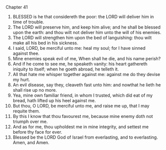 

Chapter 41

1. BLESSED is he that considereth the poor: the LORD will deliver him in time of trouble.
2. The LORD will preserve him, and keep him alive; and he shall be blessed upon the earth: and thou wilt not deliver him unto the will of his enemies.
3. The LORD will strengthen him upon the bed of languishing: thou wilt make all his bed in his sickness.
4. I said, LORD, be merciful unto me: heal my soul; for I have sinned against thee.
5. Mine enemies speak evil of me, When shall he die, and his name perish?
6. And if he come to see me, he speaketh vanity: his heart gathereth iniquity to itself; when he goeth abroad, he telleth it.
7. All that hate me whisper together against me: against me do they devise my hurt.
8. An evil disease, say they, cleaveth fast unto him: and nowthat he lieth he shall rise up no more.
9. Yea, mine own familiar friend, in whom I trusted, which did eat of my bread, hath lifted up his heel against me.
10. But thou, O LORD, be merciful unto me, and raise me up, that I may requite them.
11. By this I know that thou favourest me, because mine enemy doth not triumph over me.
12. And as for me, thou upholdest me in mine integrity, and settest me before thy face for ever.
13. Blessed be the LORD God of Israel from everlasting, and to everlasting.  Amen, and Amen.
